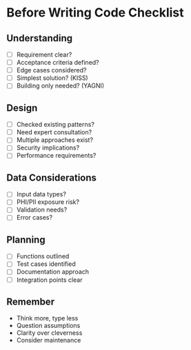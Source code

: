# Before Writing Code Checklist

## Understanding
- [ ] Requirement clear?
- [ ] Acceptance criteria defined?
- [ ] Edge cases considered?
- [ ] Simplest solution? (KISS)
- [ ] Building only needed? (YAGNI)

## Design
- [ ] Checked existing patterns?
- [ ] Need expert consultation?
- [ ] Multiple approaches exist?
- [ ] Security implications?
- [ ] Performance requirements?

## Data Considerations
- [ ] Input data types?
- [ ] PHI/PII exposure risk?
- [ ] Validation needs?
- [ ] Error cases?

## Planning
- [ ] Functions outlined
- [ ] Test cases identified
- [ ] Documentation approach
- [ ] Integration points clear

## Remember
- Think more, type less
- Question assumptions
- Clarity over cleverness
- Consider maintenance